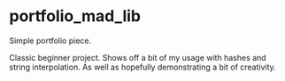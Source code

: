 # portfolio_mad_lib
Simple portfolio piece.

Classic beginner project. Shows off a bit of my usage with hashes and string interpolation. As well as hopefully
demonstrating a bit of creativity.
